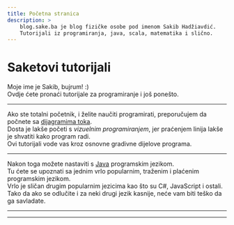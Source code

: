 ```yaml
---
title: Početna stranica
description: >
    blog.sake.ba je blog fizičke osobe pod imenom Sakib Hadžiavdić.
    Tutorijali iz programiranja, java, scala, matematika i slično.
---
```



# Saketovi tutorijali

Moje ime je Sakib, bujrum! :)  
Ovdje ćete pronaći tutorijale za programiranje i još ponešto.  

---

Ako ste totalni početnik, i želite naučiti programirati,
preporučujem da počnete sa [dijagramima toka](/flowrun).  
Dosta je lakše početi s *vizuelnim programiranjem*, jer praćenjem linija lakše je shvatiti kako program radi.  
Ovi tutorijali vode vas kroz osnovne gradivne dijelove programa.

---
Nakon toga možete nastaviti s [Java](/java) programskim jezikom.  
Tu ćete se upoznati sa jednim vrlo popularnim, traženim i plaćenim programskim jezikom.  
Vrlo je sličan drugim popularnim jezicima kao što su C#, JavaScript i ostali.  
Tako da ako se odlučite i za neki drugi jezik kasnije, neće vam biti teško da ga savladate.



---
---




